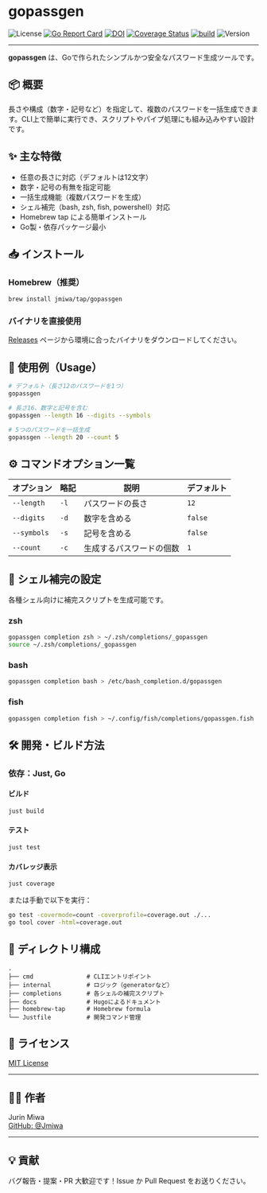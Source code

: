 # gopassgen

![License](https://img.shields.io/badge/license-MIT-blue.svg)
[![Go Report Card](https://goreportcard.com/badge/github.com/Jmiwa/gopassgen)](https://goreportcard.com/report/github.com/Jmiwa/gopassgen)
[![DOI](https://zenodo.org/badge/DOI/10.5281/zenodo.15324155.svg)](https://doi.org/10.5281/zenodo.15324155)
[![Coverage Status](https://coveralls.io/repos/github/Jmiwa/gopassgen/badge.svg?branch=main)](https://coveralls.io/github/Jmiwa/gopassgen?branch=main)
[![build](https://github.com/Jmiwa/gopassgen/actions/workflows/build.yaml/badge.svg)](https://github.com/Jmiwa/gopassgen/actions/workflows/build.yaml)
![Version](https://img.shields.io/badge/version-1.0.2-blue)




---

**gopassgen** は、Goで作られたシンプルかつ安全なパスワード生成ツールです。

## 📦 概要

長さや構成（数字・記号など）を指定して、複数のパスワードを一括生成できます。CLI上で簡単に実行でき、スクリプトやパイプ処理にも組み込みやすい設計です。

## ✨ 主な特徴

- 任意の長さに対応（デフォルトは12文字）
- 数字・記号の有無を指定可能
- 一括生成機能（複数パスワードを生成）
- シェル補完（bash, zsh, fish, powershell）対応
- Homebrew tap による簡単インストール
- Go製・依存パッケージ最小

## 📥 インストール

### Homebrew（推奨）

```bash
brew install jmiwa/tap/gopassgen
```

### バイナリを直接使用

[Releases](https://github.com/Jmiwa/gopassgen/releases) ページから環境に合ったバイナリをダウンロードしてください。

## 🧪 使用例（Usage）

```bash
# デフォルト（長さ12のパスワードを1つ）
gopassgen

# 長さ16、数字と記号を含む
gopassgen --length 16 --digits --symbols

# 5つのパスワードを一括生成
gopassgen --length 20 --count 5
```

## ⚙️ コマンドオプション一覧

| オプション        | 略記 | 説明                       | デフォルト |
|------------------|------|----------------------------|------------|
| `--length`       | `-l` | パスワードの長さ           | `12`       |
| `--digits`       | `-d` | 数字を含める               | `false`    |
| `--symbols`      | `-s` | 記号を含める               | `false`    |
| `--count`        | `-c` | 生成するパスワードの個数   | `1`        |

## 🧩 シェル補完の設定

各種シェル向けに補完スクリプトを生成可能です。

### zsh

```bash
gopassgen completion zsh > ~/.zsh/completions/_gopassgen
source ~/.zsh/completions/_gopassgen
```

### bash

```bash
gopassgen completion bash > /etc/bash_completion.d/gopassgen
```

### fish

```bash
gopassgen completion fish > ~/.config/fish/completions/gopassgen.fish
```

## 🛠 開発・ビルド方法

### 依存：Just, Go

#### ビルド

```bash
just build
```

#### テスト

```bash
just test
```

#### カバレッジ表示

```bash
just coverage
```

または手動で以下を実行：

```bash
go test -covermode=count -coverprofile=coverage.out ./...
go tool cover -html=coverage.out
```

## 📁 ディレクトリ構成

```
.
├── cmd               # CLIエントリポイント
├── internal          # ロジック（generatorなど）
├── completions       # 各シェルの補完スクリプト
├── docs              # Hugoによるドキュメント
├── homebrew-tap      # Homebrew formula
└── Justfile          # 開発コマンド管理
```

## 📜 ライセンス

[MIT License](./LICENSE)

---

## 🙋‍♂️ 作者

Jurin Miwa  
[GitHub: @Jmiwa](https://github.com/Jmiwa)

---

## 💡 貢献

バグ報告・提案・PR 大歓迎です！Issue か Pull Request をお送りください。
